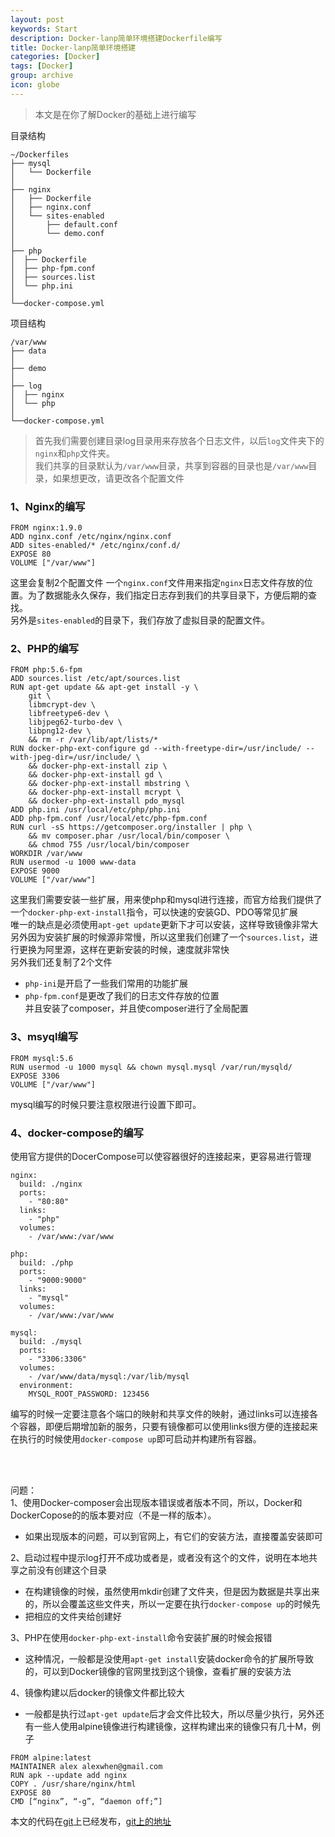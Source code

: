 ```yaml
---
layout: post
keywords: Start
description: Docker-lanp简单环境搭建Dockerfile编写
title: Docker-lanp简单环境搭建
categories: [Docker]
tags: [Docker]
group: archive
icon: globe
---
```




>本文是在你了解Docker的基础上进行编写


目录结构

    ~/Dockerfiles
    ├── mysql
    │   └── Dockerfile
    │
    ├── nginx
    │   ├── Dockerfile
    │   ├── nginx.conf
    │   └── sites-enabled
    │       ├── default.conf
    │       └── demo.conf
    │
    ├── php
    │  ├── Dockerfile
    │  ├── php-fpm.conf
    │  ├── sources.list
    │  └── php.ini
    │
    └──docker-compose.yml

项目结构

    /var/www
    ├── data
    │
    ├── demo
    │
    ├── log
    │  ├── nginx
    │  └── php
    │
    └──docker-compose.yml

>首先我们需要创建目录log目录用来存放各个日志文件，以后`log`文件夹下的`nginx`和`php`文件夹。<br>
>我们共享的目录默认为`/var/www`目录，共享到容器的目录也是`/var/www`目录，如果想更改，请更改各个配置文件<br>

### 1、Nginx的编写

    FROM nginx:1.9.0
    ADD nginx.conf /etc/nginx/nginx.conf
    ADD sites-enabled/* /etc/nginx/conf.d/
    EXPOSE 80
    VOLUME ["/var/www"]

这里会复制2个配置文件
一个`nginx.conf`文件用来指定`nginx`日志文件存放的位置。为了数据能永久保存，我们指定日志存到我们的共享目录下，方便后期的查找。<br>
另外是`sites-enabled`的目录下，我们存放了虚拟目录的配置文件。<br>

### 2、PHP的编写

    FROM php:5.6-fpm
    ADD sources.list /etc/apt/sources.list
    RUN apt-get update && apt-get install -y \
    	git \
        libmcrypt-dev \
        libfreetype6-dev \
        libjpeg62-turbo-dev \
        libpng12-dev \
        && rm -r /var/lib/apt/lists/*
    RUN docker-php-ext-configure gd --with-freetype-dir=/usr/include/ --with-jpeg-dir=/usr/include/ \
        && docker-php-ext-install zip \
        && docker-php-ext-install gd \
        && docker-php-ext-install mbstring \
        && docker-php-ext-install mcrypt \
        && docker-php-ext-install pdo_mysql
    ADD php.ini /usr/local/etc/php/php.ini
    ADD php-fpm.conf /usr/local/etc/php-fpm.conf
    RUN curl -sS https://getcomposer.org/installer | php \
        && mv composer.phar /usr/local/bin/composer \
        && chmod 755 /usr/local/bin/composer
    WORKDIR /var/www
    RUN usermod -u 1000 www-data
    EXPOSE 9000
    VOLUME ["/var/www"]

这里我们需要安装一些扩展，用来使php和mysql进行连接，而官方给我们提供了一个`docker-php-ext-install`指令，可以快速的安装GD、PDO等常见扩展<br>
唯一的缺点是必须使用`apt-get update`更新下才可以安装，这样导致镜像非常大<br>
另外因为安装扩展的时候源非常慢，所以这里我们创建了一个`sources.list`，进行更换为阿里源，这样在更新安装的时候，速度就非常快<br>
另外我们还复制了2个文件<br>
  - `php-ini`是开启了一些我们常用的功能扩展<br>
  - `php-fpm.conf`是更改了我们的日志文件存放的位置<br>
并且安装了composer，并且使composer进行了全局配置<br>

### 3、msyql编写

    FROM mysql:5.6
    RUN usermod -u 1000 mysql && chown mysql.mysql /var/run/mysqld/
    EXPOSE 3306
    VOLUME ["/var/www"]

mysql编写的时候只要注意权限进行设置下即可。<br>

### 4、docker-compose的编写
使用官方提供的DocerCompose可以使容器很好的连接起来，更容易进行管理<br>

    nginx:
      build: ./nginx
      ports:
        - "80:80"
      links:
        - "php"
      volumes:
        - /var/www:/var/www

    php:
      build: ./php
      ports:
        - "9000:9000"
      links:
        - "mysql"
      volumes:
        - /var/www:/var/www

    mysql:
      build: ./mysql
      ports:
        - "3306:3306"
      volumes:
        - /var/www/data/mysql:/var/lib/mysql
      environment:
        MYSQL_ROOT_PASSWORD: 123456

编写的时候一定要注意各个端口的映射和共享文件的映射，通过links可以连接各个容器，即便后期增加新的服务，只要有镜像都可以使用links很方便的连接起来<br>
在执行的时候使用`docker-compose up`即可启动并构建所有容器。<br>

<br>
<br>

问题：<br>
1、使用Docker-composer会出现版本错误或者版本不同，所以，Docker和DockerCopose的的版本要对应（不是一样的版本）。<br>
   - 如果出现版本的问题，可以到官网上，有它们的安装方法，直接覆盖安装即可<br>

2、启动过程中提示log打开不成功或者是，或者没有这个的文件，说明在本地共享之前没有创建这个目录<br>
   - 在构建镜像的时候，虽然使用mkdir创建了文件夹，但是因为数据是共享出来的，所以会覆盖这些文件夹，所以一定要在执行`docker-compose up`的时候先<br>
   - 把相应的文件夹给创建好<br>

3、PHP在使用`docker-php-ext-install`命令安装扩展的时候会报错<br>
   - 这种情况，一般都是没使用`apt-get install`安装docker命令的扩展所导致的，可以到Docker镜像的官网里找到这个镜像，查看扩展的安装方法<br>

4、镜像构建以后docker的镜像文件都比较大<br>
   - 一般都是执行过`apt-get update`后才会文件比较大，所以尽量少执行，另外还有一些人使用alpine镜像进行构建镜像，这样构建出来的镜像只有几十M，例子<br>

    FROM alpine:latest
    MAINTAINER alex alexwhen@gmail.com
    RUN apk --update add nginx
    COPY . /usr/share/nginx/html
    EXPOSE 80
    CMD [“nginx”, “-g”, “daemon off;”]


本文的代码在[git](https://github.com/ukagaka/Dockerfile-lnmp)上已经发布，[git上的地址](https://github.com/ukagaka/Dockerfile-lnmp)<br>

